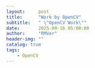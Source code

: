 ```yaml
---
layout:     post
title:      "Work by OpenCV"
subtitle:   " \"OpenCV Work\""
date:       2025-09-16 05:00:00
author:     "RMVer"
header-img: ""
catalog: true
tags:
    - OpenCV
---
```


